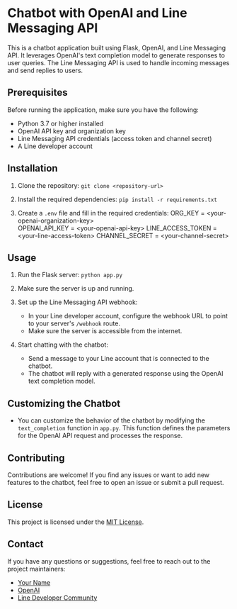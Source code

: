 # Chatbot with OpenAI and Line Messaging API

This is a chatbot application built using Flask, OpenAI, and Line Messaging API. It leverages OpenAI's text completion model to generate responses to user queries. The Line Messaging API is used to handle incoming messages and send replies to users.

## Prerequisites

Before running the application, make sure you have the following:

- Python 3.7 or higher installed
- OpenAI API key and organization key
- Line Messaging API credentials (access token and channel secret)
- A Line developer account

## Installation

1. Clone the repository: ```git clone <repository-url>```

2. Install the required dependencies: ```pip install -r requirements.txt```

3. Create a `.env` file and fill in the required credentials:
ORG_KEY = \<your-openai-organization-key>  
OPENAI_API_KEY = \<your-openai-api-key>
LINE_ACCESS_TOKEN = \<your-line-access-token>
CHANNEL_SECRET = \<your-channel-secret>

## Usage

1. Run the Flask server:  ```python app.py```

2. Make sure the server is up and running.

3. Set up the Line Messaging API webhook:

    - In your Line developer account, configure the webhook URL to point to your server's `/webhook` route.
    - Make sure the server is accessible from the internet.

4. Start chatting with the chatbot:

    - Send a message to your Line account that is connected to the chatbot.
    - The chatbot will reply with a generated response using the OpenAI text completion model.

## Customizing the Chatbot

- You can customize the behavior of the chatbot by modifying the `text_completion` function in `app.py`. This function defines the parameters for the OpenAI API request and processes the response.

## Contributing

Contributions are welcome! If you find any issues or want to add new features to the chatbot, feel free to open an issue or submit a pull request.

## License

This project is licensed under the [MIT License](LICENSE).

## Contact

If you have any questions or suggestions, feel free to reach out to the project maintainers:

- [Your Name](mailto:your-email@example.com)
- [OpenAI](https://openai.com/contact-us)
- [Line Developer Community](https://community.line.me/en/)